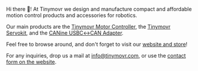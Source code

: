 Hi there 👋! At Tinymovr we design and manufacture compact and affordable motion control products and accessories for robotics.

Our main products are the [Tinymovr Motor Controller](https://tinymovr.com/products/tinymovr-r5), the [Tinymovr Servokit](https://tinymovr.com/products/tinymovr-servo-kit-r5), and the [CANine USBC↔︎CAN Adapter](https://tinymovr.com/products/can-bus-adapter).

Feel free to browse around, and don't forget to visit our [website and store](https://tinymovr.com)!

 For any inquiries, drop us a mail at info@tinymovr.com, or use the [contact form on the website](https://tinymovr.com/pages/about-us).
